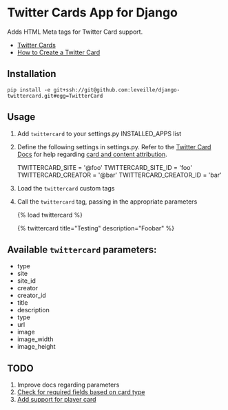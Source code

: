 # Twitter Cards App for Django

Adds HTML Meta tags for Twitter Card support.

* [Twitter Cards](https://dev.twitter.com/docs/cards)
* [How to Create a Twitter Card](http://davidwalsh.name/twitter-cards)
    
## Installation

    pip install -e git+ssh://git@github.com:leveille/django-twittercard.git#egg=TwitterCard

## Usage

1. Add `twittercard` to your settings.py INSTALLED_APPS list
2. Define the following settings in settings.py.  Refer to the [Twitter Card Docs](https://dev.twitter.com/docs/cards) for help regarding [card and content attribution](https://dev.twitter.com/docs/cards#content).

    TWITTERCARD_SITE = '@foo'
    TWITTERCARD_SITE_ID = 'foo'
    TWITTERCARD_CREATOR = '@bar'
    TWITTERCARD_CREATOR_ID = 'bar'

2. Load the `twittercard` custom tags
3. Call the `twittercard` tag, passing in the appropriate parameters

    {% load twittercard %}
    <!DOCTYPE html>
    <html>
        <head>
            <meta charset="utf-8">
            <title>Django TwitterCard Example</title>
            {% twittercard title="Testing" description="Foobar" %}
        </head>
        <body></body>
    </html>

## Available `twittercard` parameters:

* type
* site
* site_id
* creator
* creator_id
* title
* description
* type
* url
* image
* image_width
* image_height

## TODO

1. Improve docs regarding parameters
2. [Check for required fields based on card type](https://github.com/leveille/django-twittercard/issues/1)
3. [Add support for player card](https://github.com/leveille/django-twittercard/issues/2)